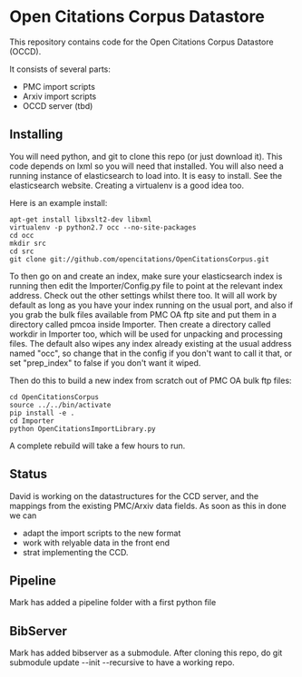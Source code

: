 Open Citations Corpus Datastore
===============================

This repository contains code for the Open Citations Corpus Datastore (OCCD). 

It consists of several parts:
* PMC import scripts
* Arxiv import scripts
* OCCD server (tbd)
  

Installing
----------

You will need python, and git to clone this repo (or just download it).
This code depends on lxml so you will need that installed.
You will also need a running instance of elasticsearch to load into. 
It is easy to install. See the elasticsearch website.
Creating a virtualenv is a good idea too.

Here is an example install: 

    apt-get install libxslt2-dev libxml
    virtualenv -p python2.7 occ --no-site-packages
    cd occ
    mkdir src
    cd src
    git clone git://github.com/opencitations/OpenCitationsCorpus.git

To then go on and create an index, make sure your elasticsearch index is running then 
edit the Importer/Config.py file to point at the relevant index address. Check out the 
other settings whilst there too. It will all work by default as long as you have your 
index running on the usual port, and also if you grab the bulk files available from PMC OA
ftp site and put them in a directory called pmcoa inside Importer. Then create a directory 
called workdir in Importer too, which will be used for unpacking and processing files. The 
default also wipes any index already existing at the usual address named "occ", so change 
that in the config if you don't want to call it that, or set "prep_index" to false if you 
don't want it wiped.

Then do this to build a new index from scratch out of PMC OA bulk ftp files:

    cd OpenCitationsCorpus
    source ../../bin/activate
    pip install -e .
    cd Importer
    python OpenCitationsImportLibrary.py
    
    
A complete rebuild will take a few hours to run.


Status
------

David is working on the datastructures for the CCD server, and the
mappings from the existing PMC/Arxiv data fields. As soon as this in
done we can

* adapt the import scripts to the new format
* work with relyable data in the front end
* strat implementing the CCD.


Pipeline
--------

Mark has added a pipeline folder with a first python file


BibServer
---------

Mark has added bibserver as a submodule. After cloning this repo, do 
git submodule update --init --recursive
to have a working repo.
